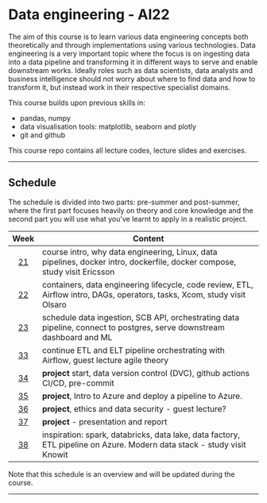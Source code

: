# Data engineering - AI22

The aim of this course is to learn various data engineering concepts both theoretically and through implementations using various technologies. Data engineering is a very important topic where the focus is on ingesting data into a data pipeline and transforming it in different ways to serve and enable downstream works. Ideally roles such as data scientists, data analysts and business intelligence should not worry about where to find data and how to transform it, but instead work in their respective specialist domains.

This course builds upon previous skills in:

- pandas, numpy
- data visualisation tools: matplotlib, seaborn and plotly
- git and github

This course repo contains all lecture codes, lecture slides and exercises.

---

## Schedule

The schedule is divided into two parts: pre-summer and post-summer, where the first part focuses heavily on theory and core knowledge and the second part you will use what you've learnt to apply in a realistic project.

|   Week   | Content                                                                                                                   |
| :------: | ------------------------------------------------------------------------------------------------------------------------- |
| [21][w1] | course intro, why data engineering, Linux, data pipelines, docker intro, dockerfile, docker compose, study visit Ericsson |
| [22][w2] | containers, data engineering lifecycle, code review, ETL, Airflow intro, DAGs, operators, tasks, Xcom, study visit Olsaro |
| [23][w3] | schedule data ingestion, SCB API, orchestrating data pipeline, connect to postgres, serve downstream dashboard and ML     |
| [33][w4] | continue ETL and ELT pipeline orchestrating with Airflow, guest lecture agile theory                                      |
| [34][w5] | **project** start, data version control (DVC), github actions CI/CD, pre-commit                                           |
| [35][w6] | **project**, Intro to Azure and deploy a pipeline to Azure.                                                               |
| [36][w7] | **project**, ethics and data security - guest lecture?                                                                    |
| [37][w8] | **project** - presentation and report                                                                                     |
| [38][w9] | inspiration: spark, databricks, data lake, data factory, ETL pipeline on Azure. Modern data stack - study visit Knowit    |

Note that this schedule is an overview and will be updated during the course.

[w1]: https://github.com/kokchun/Data-engineering-AI22/blob/main/Resources/week1.md
[w2]: https://github.com/kokchun/Data-engineering-AI22/blob/main/Resources/week2.md
[w3]: https://github.com/kokchun/Data-engineering-AI22/blob/main/Resources/week3.md
[w4]: https://github.com/kokchun/Data-engineering-AI22/blob/main/Resources/week4.md
[w5]: https://github.com/kokchun/Data-engineering-AI22/blob/main/Resources/week5.md
[w6]: https://github.com/kokchun/Data-engineering-AI22/blob/main/Resources/week6.md
[w7]: https://github.com/kokchun/Data-engineering-AI22/blob/main/Resources/week7.md
[w8]: https://github.com/kokchun/Data-engineering-AI22/blob/main/Resources/week8.md
[w9]: https://github.com/kokchun/Data-engineering-AI22/blob/main/Resources/week9.md

---

